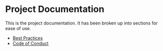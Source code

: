 # Project Documentation
This is the project documentation. It has been broken up into sections for ease of use.

- [Best Practices](./Best_Practices.md)
- [Code of Conduct](./Code_of_Conduct.md)